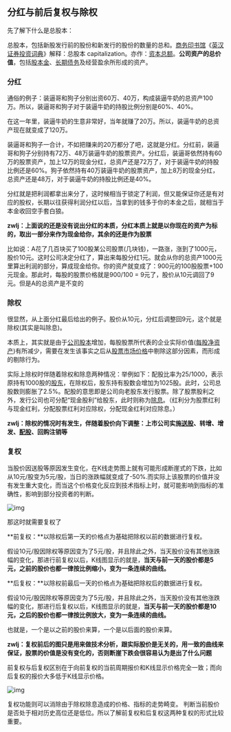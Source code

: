 ## 分红与前后复权与除权

先了解下什么是总股本：

总股本，包括新股发行前的股份和新发行的股份的数量的总和。[商务印书馆](https://baike.baidu.com/item/商务印书馆/2109)《[英汉证券投资词典](https://baike.baidu.com/item/英汉证券投资词典/4465551)》解释：总股本 capitalization。亦作：[资本总额](https://baike.baidu.com/item/资本总额/566063)。**公司资产的总价值**，包括[股本金](https://baike.baidu.com/item/股本金/3661402)、[长期债务](https://baike.baidu.com/item/长期债务/4657028)及经营盈余所形成的资产。

### 分红

通俗的例子：装逼哥和狗子分别出资60万、40万，构成装逼牛奶的总资产100万。所以，装逼哥和狗子对于装逼牛奶的持股比例分别是60%、40%。

在这一年里，装逼牛奶的生意非常好，当年就赚了20万。所以，装逼牛奶的总资产现在就变成了120万。

装逼哥和狗子一合计，不如把赚来的20万都分了吧，这就是分红。分红前，装逼哥和狗子分别持有72万、48万装逼牛奶的股票资产。分红后，装逼哥依然持有60万的股票资产，加上12万的现金分红，总资产还是72万了，对于装逼牛奶的持股比例还是60%。狗子依然持有40万装逼牛奶的股票资产，加上8万的现金分红，总资产还是48万，对于装逼牛奶的持股比例还是40%。

分红就是把利润都拿出来分了，这时候相当于锁定了利润，但又能保证你还是有对应的股权，长期以往获得利润分红以后，当拿到的钱多于你的本金之后，就相当于本金收回空手套白狼。

**zwlj：上面说的还是没有说出分红的本质，分红本质上就是以你现在的资产为标的，取出一部分来作为现金给你，其余的还是作为股票**

比如说：A花了几百块买了100股某公司股票(几块钱)，一路涨，涨到了1000元，股价10元。这时公司决定分红了，算出来每股分红1元。就会从你的总资产1000元里算出利润的部分，算成现金给你。你的资产就变成了：900元的100股股票+100元现金。那此时，每股的股票价格就是900/100 = 9元了，股价从10元调回了9元。但是A的总资产是不变的

### 除权

很显然，从上面分红最后给出的例子。股价从10元，分红后调整回9元，这个就是除权(其实是叫除息)。

本质上，其实就是由于[公司股本](https://baike.baidu.com/item/公司股本/3123280)增加，每股股票所代表的企业实际价值([每股净资产](https://baike.baidu.com/item/每股净资产))有所减少，需要在发生该事实之后从[股票市场价格](https://baike.baidu.com/item/股票市场价格/664299)中剔除这部分因素，而形成的剔除行为。

实际上除权时伴随着除权和除息两种情况：举例如下：配股比率为25/1000，表示原持有1000股的[股东](https://baike.baidu.com/item/股东/876529)，在除权后，股东持有股数会增加为1025股。此时，公司总股数则膨胀了2.5%。配股的意思即是公司向老股东发行股票。除了股票股利之外，发行公司也可分配“现金股利”给股东，此时则称为[除息](https://baike.baidu.com/item/除息/268612)。（红利分为股票红利与现金红利，分配股票红利对应除权，分配现金红利对应除息。）

**zwlj：除权的情况时有发生，伴随着股价向下调整：上市公司实施[送股](https://baike.baidu.com/item/送股)、转增、增发、[配股](https://baike.baidu.com/item/配股)、回购注销等**

### 复权

当股价因送股等原因发生变化，在K线走势图上就有可能形成断崖式的下跌，比如从10元/股变为5元/股，当日的涨跌幅就变成了-50%.而实际上该股票的价值并没有发生重大变化，而当这个价格变化反应到技术指标上时，就可能影响到指标的准确性，影响到部分投资者的判断。

![img](https://pic4.zhimg.com/50/v2-865b151de62999a0b0b511cecfec3031_hd.jpg)

那这时就需要复权了

**前复权：**以除权后第一天的价格点为基础把除权以前的数据进行复权。

假设10元/股因除权等原因变为了5元/股，并且除此之外，当天股价没有其他涨跌幅的变化，那进行前复权以后，K线图显示的就是，**当天与前一天的股价都是5元，之前的股价也都一律按比例缩小，变为一条连续的曲线。**

**后复权：**以除权前最后一天的价格点为基础把除权后的数据进行复权。

假设10元/股因除权等原因变为了5元/股，并且除此之外，当天股价没有其他涨跌幅的变化，那进行后复权以后，K线图显示的就是，**当天与前一天的股价都是10元，之后的股价也都一律按比例放大，变为一条连续的曲线。**

也就是，一个是以之前的股价来算，一个是以后面的股价来算。

**zwlj：复权前后的图只是用来做技术分析，跟实际股价是无关的，用一致的曲线来保证，股票的价值是没有变化的，否则断崖下跌会很容易认为是出了什么问题**

前复权与后复权区别在于向前复权的当前周期报价和K线显示价格完全一致；而向后复权的报价大多低于K线显示价格。

![img](https://pic2.zhimg.com/80/205c595c48492c4a813f9b2b25671025_720w.jpg)

复权功能则可以消除由于除权除息造成的价格、指标的走势畸变。 判断当前股价是否处于相对历史高位还是低位。所以了解前复权和后复权这两种复权的形式比较重要。